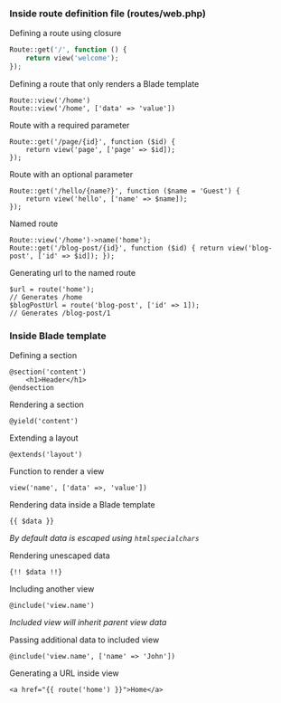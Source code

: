 ### Inside route definition file (routes/web.php)

Defining a route using closure

```php
Route::get('/', function () {
    return view('welcome');
});
```

Defining a route that only renders a Blade template

```
Route::view('/home')
Route::view('/home', ['data' => 'value'])
```

Route with a required parameter

```
Route::get('/page/{id}', function ($id) {
    return view('page', ['page' => $id]);
});
```

Route with an optional parameter

```
Route::get('/hello/{name?}', function ($name = 'Guest') {
    return view('hello', ['name' => $name]);
});
```

Named route

```
Route::view('/home')->name('home');
Route::get('/blog-post/{id}', function ($id) { return view('blog-post', ['id' => $id]); });
```

Generating url to the named route

```
$url = route('home');
// Generates /home
$blogPostUrl = route('blog-post', ['id' => 1]);
// Generates /blog-post/1
```

### Inside Blade template
Defining a section

```
@section('content')
	<h1>Header</h1>
@endsection
```
Rendering a section

`@yield('content')`

Extending a layout

`@extends('layout')`

Function to render a view

`view('name', ['data' =>‚ 'value'])`

Rendering data inside a Blade template

`{{ $data }}`

*By default data is escaped using `htmlspecialchars`*

Rendering unescaped data

`{!! $data !!}`

Including another view

`@include('view.name')`

*Included view will inherit parent view data*

Passing additional data to included view

`@include('view.name', ['name' => 'John'])`

Generating a URL inside view

```
<a href="{{ route('home') }}">Home</a>
```
